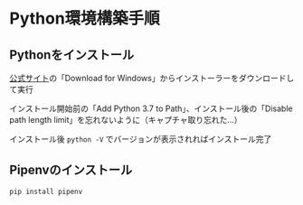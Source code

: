 # Python環境構築手順

## Pythonをインストール

[公式サイト](https://www.python.org/)の「Download for Windows」からインストーラーをダウンロードして実行

インストール開始前の「Add Python 3.7 to Path」、インストール後の「Disable path length limit」を忘れないように（キャプチャ取り忘れた…）

インストール後 `python -V` でバージョンが表示されればインストール完了

## Pipenvのインストール

```cmd
pip install pipenv
```
